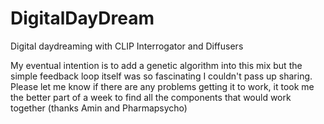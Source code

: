 # DigitalDayDream
Digital daydreaming with CLIP Interrogator and Diffusers

My eventual intention is to add a genetic algorithm into this mix but the simple feedback loop itself was so fascinating I couldn't pass up sharing. Please let me know if there are any problems getting it to work, it took me the better part of a week to find all the components that would work together (thanks Amin and Pharmapsycho) 
